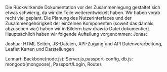 Die Rückwirkende Dokumentation vor der Zusammenlegung gestaltet sich etwas schwierig, da wir die Teile weiterentwickelt haben.
Wir haben vorab recht viel geplant. Die Planung des Nutzerinterfaces und der Zusammengehörigkeit der einzelnen Komponenten 
(soweit das damals abzusehen war) haben wir in Bildern bzw draw.io Datei dokumentiert.
Hauptsächlich haben wir folgende Aufteilung vorgenommen:
Jonas:

Joshua:
HTML Seiten, JS-Dateien, API-Zugang und API Datenverarbeitung, Leaflet Karten und Darstellungen

Lennart:
Backbone(node.js): Server.js,passport-config, db.js: mongodb(mongoose), Passport/Login, Routes

